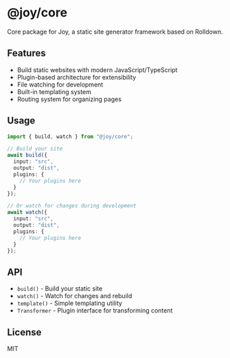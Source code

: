 # @joy/core

Core package for Joy, a static site generator framework based on Rolldown.

## Features

- Build static websites with modern JavaScript/TypeScript
- Plugin-based architecture for extensibility
- File watching for development
- Built-in templating system
- Routing system for organizing pages

## Usage

```ts
import { build, watch } from "@joy/core";

// Build your site
await build({
  input: "src",
  output: "dist",
  plugins: {
    // Your plugins here
  }
});

// Or watch for changes during development
await watch({
  input: "src",
  output: "dist",
  plugins: {
    // Your plugins here
  }
});
```

## API

- `build()` - Build your static site
- `watch()` - Watch for changes and rebuild
- `template()` - Simple templating utility
- `Transformer` - Plugin interface for transforming content

## License

MIT